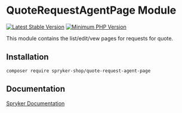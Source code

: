 # QuoteRequestAgentPage Module
[![Latest Stable Version](https://poser.pugx.org/spryker-shop/quote-request-agent-page/v/stable.svg)](https://packagist.org/packages/spryker-shop/quote-request-agent-page)
[![Minimum PHP Version](https://img.shields.io/badge/php-%3E%3D%207.4-8892BF.svg)](https://php.net/)

This module contains the list/edit/vew pages for requests for quote.

## Installation

```
composer require spryker-shop/quote-request-agent-page
```

## Documentation

[Spryker Documentation](https://docs.spryker.com)
